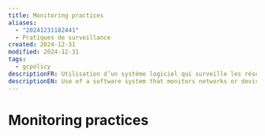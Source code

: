 ```yaml
---
title: Monitoring practices
aliases:
  - "20241231182441"
  - Pratiques de surveillance
created: 2024-12-31
modified: 2024-12-31
tags:
  - gcpolicy
descriptionFR: Utilisation d’un système logiciel qui surveille les réseaux ou les dispositifs pour détecter les composantes lentes ou défaillantes, qui avise l’administrateur en cas d’interruptions et qui peut surveiller l’activité dans le réseau ou le dispositif de certaines personnes pour détecter les indicateurs d’usage inacceptable.
descriptionEN: Use of a software system that monitors networks or devices for slow or failing components, and notifies the administrator in cases of outages, and that can monitor the network or device activity of specific individuals for indicators of unacceptable usage.
---
```

# Monitoring practices
